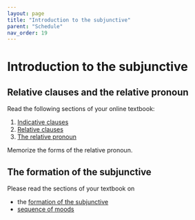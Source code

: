 ```yaml
---
layout: page
title: "Introduction to the subjunctive"
parent: "Schedule"
nav_order: 19
---
```


# Introduction to the subjunctive


## Relative clauses and the relative pronoun

Read the following sections of your online textbook:


1. [Indicative clauses](https://hellenike.github.io/textbook/topics/module5/simple-indicative-clauses/)
2. [Relative clauses](https://hellenike.github.io/textbook/topics/module5/relative-clauses/)
3. [The relative pronoun](https://hellenike.github.io/textbook/topics/module5/relative-pronoun/)

Memorize the forms of the relative pronoun.

## The formation of the subjunctive


Please read the sections of your textbook on 

- the [formation of the subjunctive](https://hellenike.github.io/textbook/topics/module5/subjunctive/)
- [sequence of moods](https://hellenike.github.io/textbook/topics/module5/primary-sequence/)
